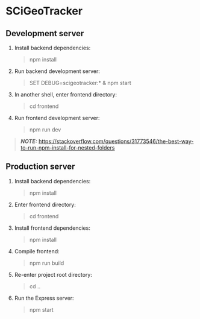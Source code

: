 # SCiGeoTracker

## Development server
1. Install backend dependencies:
    > npm install
1. Run backend development server:
    > SET DEBUG=scigeotracker:* & npm start
1. In another shell, enter frontend directory:
    > cd frontend
1. Run frontend development server:
    > npm run dev

> **_NOTE:_**   https://stackoverflow.com/questions/31773546/the-best-way-to-run-npm-install-for-nested-folders

## Production server
1. Install backend dependencies:
    > npm install
1. Enter frontend directory:
    > cd frontend
1. Install frontend dependencies:
    > npm install
1. Compile frontend:
    > npm run build
1. Re-enter project root directory:
    > cd ..
1. Run the Express server:
    > npm start
